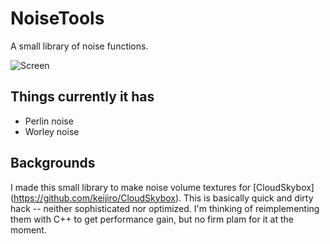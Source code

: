 NoiseTools
==========

A small library of noise functions.

![Screen](https://66.media.tumblr.com/c670eb69d3b1365c0b9ac13c13e5746f/tumblr_o744etc7lD1qio469o1_1280.png)

Things currently it has
-----------------------

- Perlin noise
- Worley noise

Backgrounds
-----------

I made this small library to make noise volume textures for [CloudSkybox]
(https://github.com/keijiro/CloudSkybox). This is basically quick and dirty hack --
neither sophisticated nor optimized. I'm thinking of reimplementing them with C++
to get performance gain, but no firm plam for it at the moment.
